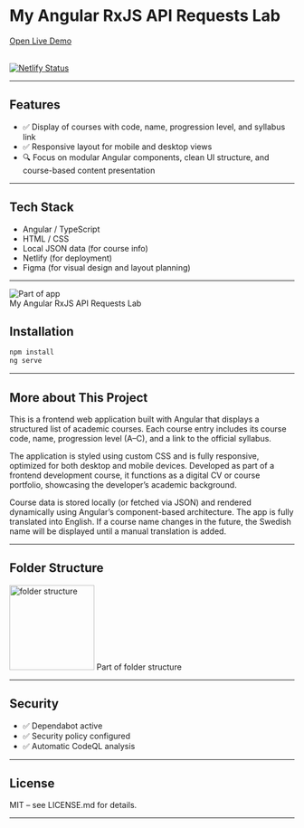 # My Angular RxJS API Requests Lab

<a href="https://my-angular-api-requests-lab.netlify.app" target="_blank" rel="noopener noreferrer">
Open Live Demo
</a> <br><br>

[![Netlify Status](https://api.netlify.com/api/v1/badges/bfca5d1e-6429-40bb-95cb-68a456063fe4/deploy-status)](https://app.netlify.com/projects/my-angular-api-requests-lab/deploys)

---

## Features

- ✅ Display of courses with code, name, progression level, and syllabus link  
- ✅ Responsive layout for mobile and desktop views  
- 🔍 Focus on modular Angular components, clean UI structure, and course-based content presentation

---

## Tech Stack

- Angular / TypeScript  
- HTML / CSS  
- Local JSON data (for course info)  
- Netlify (for deployment)  
- Figma (for visual design and layout planning)

---
<img src="https://github.com/user-attachments/assets/aefa6f43-764c-4fe2-bbbe-356d90458e28" alt="Part of app" width="auto"/> 
<br>My Angular RxJS API Requests Lab

## Installation

```bash
npm install
ng serve
```

---

## More about This Project

This is a frontend web application built with Angular that displays a structured list of academic courses.
Each course entry includes its course code, name, progression level (A–C), and a link to the official syllabus.

The application is styled using custom CSS and is fully responsive, optimized for both desktop and mobile devices.
Developed as part of a frontend development course, it functions as a digital CV or course portfolio, showcasing the developer’s academic background.

Course data is stored locally (or fetched via JSON) and rendered dynamically using Angular’s component-based architecture.
The app is fully translated into English. If a course name changes in the future, the Swedish name will be displayed until a manual translation is added.

---

## Folder Structure

<img src="https://github.com/user-attachments/assets/08743511-a981-4613-85eb-bb55571e8b9f" alt="folder structure" width="150"/>
Part of folder structure

---

## Security

- ✅ Dependabot active
- ✅ Security policy configured
- ✅ Automatic CodeQL analysis

---

## License

MIT – see LICENSE.md for details.

---
